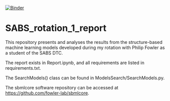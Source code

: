 [![Binder](https://mybinder.org/badge_logo.svg)](https://mybinder.org/v2/gh/DylanAdlard/SABS_rotation_1_report/main)

# SABS_rotation_1_report

This repository presents and analyses the results from the structure-based machine learning models developed during my rotation with Philip Fowler as a student of the SABS DTC.

The report exists in Report.ipynb, and all requirements are listed in requirements.txt.

The SearchModels() class can be found in ModelsSearch/SearchModels.py.

The sbmlcore software repository can be accessed at https://github.com/fowler-lab/sbmlcore.
